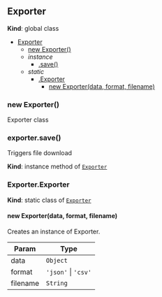 <a name="Exporter"></a>

## Exporter

**Kind**: global class

- [Exporter](#Exporter)
  - [new Exporter()](#new_Exporter_new)
  - _instance_
    - [.save()](#Exporter+save)
  - _static_
    - [.Exporter](#Exporter.Exporter)
      - [new Exporter(data, format, filename)](#new_Exporter.Exporter_new)

<a name="new_Exporter_new"></a>

### new Exporter()

Exporter class

<a name="Exporter+save"></a>

### exporter.save()

Triggers file download

**Kind**: instance method of [<code>Exporter</code>](#Exporter)  
<a name="Exporter.Exporter"></a>

### Exporter.Exporter

**Kind**: static class of [<code>Exporter</code>](#Exporter)  
<a name="new_Exporter.Exporter_new"></a>

#### new Exporter(data, format, filename)

Creates an instance of Exporter.

| Param    | Type                                                          |
| -------- | ------------------------------------------------------------- |
| data     | <code>Object</code>                                           |
| format   | <code>&#x27;json&#x27;</code> \| <code>&#x27;csv&#x27;</code> |
| filename | <code>String</code>                                           |
